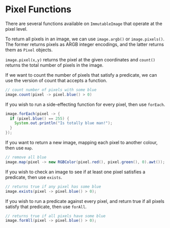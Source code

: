 Pixel Functions
=========

There are several functions available on `ImmutableImage` that operate at the pixel level.

To return all pixels in an image, we can use `image.argb()` or `image.pixels()`. The former returns pixels as ARGB
integer encodings, and the latter returns them as `Pixel` objects.

`image.pixel(x,y)` returns the pixel at the given coordinates and `count()` returns the total number of pixels in the image.

If we want to count the number of pixels that satisfy a predicate, we can use the version of count that accepts a function.

```java
// count number of pixels with some blue
image.count(pixel -> pixel.blue() > 0)
```

If you wish to run a side-effecting function for every pixel, then use `forEach`.

```java
image.forEach(pixel -> {
  if (pixel.blue() == 255) {
    System.out.println("Is totally blue man!");
  }
});
```

If you want to return a new image, mapping each pixel to another colour, then use `map`.

```java
// remove all blue
image.map(pixel -> new RGBColor(pixel.red(), pixel.green(), 0).awt());
```

If you wish to check an image to see if at least one pixel satisfies a predicate, then use `exists`.

```java
// returns true if any pixel has some blue
image.exists(pixel -> pixel.blue() > 0);
```

If you wish to run a predicate against every pixel, and return true if all pixels satisfy that predicate,
then use `forAll`.


```java
// returns true if all pixels have some blue
image.forAll(pixel -> pixel.blue() > 0);
```

